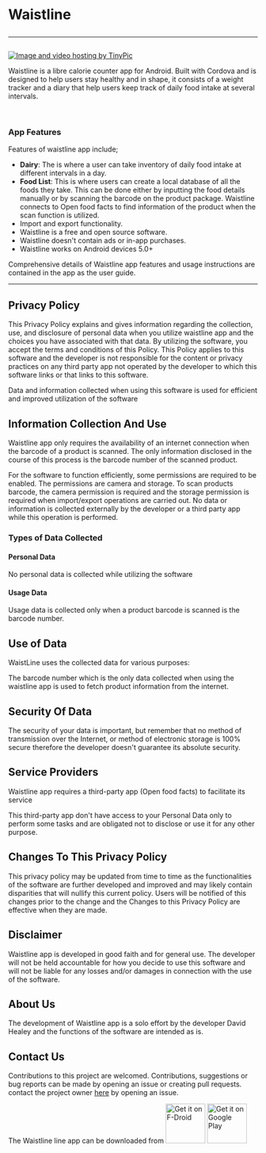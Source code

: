 # Waistline <hr>
<a href="http://tinypic.com?ref=vdgth4" target="_blank"><img src="http://i63.tinypic.com/vdgth4.png" border="0" alt="Image and video hosting by TinyPic"></a>

Waistline is a libre calorie counter app for Android. Built with Cordova and is designed to help users stay healthy and in shape, it consists of a weight tracker and a diary that help users keep track of daily food intake at several intervals. 

&nbsp; 
&nbsp;
&nbsp;
&nbsp;


### App Features 
Features of waistline app include;

- **Dairy**: The is where a user can take inventory of daily food intake at different intervals in a day. 
- **Food List**: This is where users can create a local database of all the foods they take. This can be done either by inputting the food details manually or by scanning the barcode on the product package. Waistline connects to Open food facts to find information of the product when the scan function is utilized.
- Import and export functionality.
- Waistline is a free and open source software.
- Waistline doesn't contain ads or in-app purchases.
- Waistline works on Android devices 5.0+

Comprehensive details of Waistline app features and usage instructions are contained in the app as the user guide. <hr>

## Privacy Policy

<p>This Privacy Policy explains and gives information regarding the collection, use, and disclosure of personal data when you utilize waistline app and the choices you have associated with that data. By utilizing the software, you accept the terms and conditions of this Policy. This Policy applies to this software and the developer is not responsible for the content or privacy practices on any third party app not operated by the developer to which this software links or that links to this software.

<p>Data and information collected when using this software is used for efficient and improved utilization of the software 

<h2>Information Collection And Use</h2>
Waistline app only requires the availability of an internet connection when the barcode of a product is scanned. The only information disclosed in the course of this process is the barcode number of the scanned product.

For the software to function efficiently, some permissions are required to be enabled. The permissions are camera and storage. To scan products barcode, the camera permission is required and the storage permission is required when import/export operations are carried out. No data or information is collected externally by the developer or a third party app while this operation is performed.

<h3>Types of Data Collected</h3>

<h4>Personal Data</h4>

<p>No personal data is collected while utilizing the software</p>

<h4>Usage Data</h4>

<p> Usage data is collected only when a product barcode is scanned is the barcode number.

<h2>Use of Data</h2>
    
<p>WaistLine uses the collected data for various purposes:</p>    
The barcode number which is the only data collected when using the waistline app is used to fetch product information from the internet.

<h2>Security Of Data</h2>
<p>The security of your data is important, but remember that no method of transmission over the Internet, or method of electronic storage is 100% secure therefore the developer doesn't guarantee its absolute security.

<h2>Service Providers</h2>
<p>Waistline app requires a third-party app (Open food facts) to facilitate its service 
<p> This third-party app don't have access to your Personal Data only to perform some tasks and are obligated not to disclose or use it for any other purpose.</p>

<h2>Changes To This Privacy Policy</h2>
<p> This privacy policy may be updated from time to time as the functionalities of the software are further developed and improved and may likely contain disparities that will nullify this current policy. Users will be notified of this changes prior to the change and the Changes to this Privacy Policy are effective when they are made.
      
<h2>Disclaimer</h2>      

Waistline app is developed in good faith and for general use. The developer will not be held accountable for how you decide to use this software and will not be liable for any losses and/or damages in connection with the use of the software.

<h2>About Us</h2>

The development of Waistline app is a solo effort by the developer David Healey and the functions of the software are intended as is. 

<h2>Contact Us</h2>

Contributions to this project are welcomed. Contributions, suggestions or bug reports can be made by opening an issue or creating pull requests.  contact the project owner [here](https://github.com/davidhealey/waistline) by opening an issue. 

The Waistline line app can be downloaded from
[<img src="https://f-droid.org/badge/get-it-on.png"
      alt="Get it on F-Droid"
      height="80">](https://f-droid.org/packages/com.waist.line/)
[<img src="https://play.google.com/intl/en_us/badges/images/generic/en-play-badge.png"
      alt="Get it on Google Play"
      height="80">](https://play.google.com/store/apps/details?id=com.waist.line)

                                       
                                       
